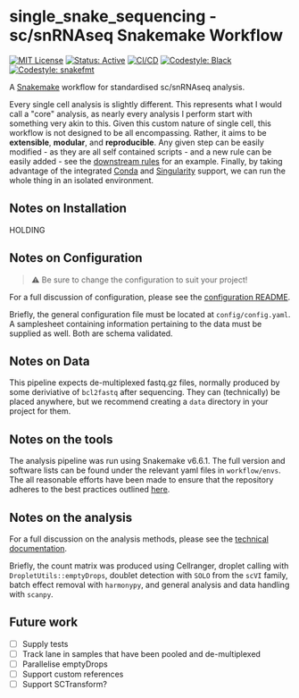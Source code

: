 # single_snake_sequencing - sc/snRNAseq Snakemake Workflow

[![MIT License](https://img.shields.io/badge/License-MIT-blue.svg)](https://opensource.org/licenses/MIT)
[![Status: Active](https://www.repostatus.org/badges/latest/active.svg)](https://www.repostatus.org/#active)
[![CI/CD](https://github.com/IMS-Bio2Core-Facility/single_snake_sequencing/actions/workflows/cicd.yml/badge.svg)](https://github.com/IMS-Bio2Core-Facility/single_snake_sequencing/actions/workflows/cicd.yml)
[![Codestyle: Black](https://img.shields.io/badge/code%20style-black-000000.svg)](https://github.com/psf/black)
[![Codestyle: snakefmt](https://img.shields.io/badge/code%20style-snakefmt-000000.svg)](https://github.com/snakemake/snakefmt)

A [Snakemake][sm] workflow for standardised sc/snRNAseq analysis.

Every single cell analysis is slightly different.
This represents what I would call a "core" analysis,
as nearly every analysis I perform start with something very akin to this.
Given this custom nature of single cell,
this workflow is not designed to be all encompassing.
Rather,
it aims to be **extensible**, **modular**, and **reproducible**.
Any given step can be easily modified -
as they are all self contained scripts -
and a new rule can be easily added -
see the [downstream rules](workflow/rules/downstream.smk) for an example.
Finally,
by taking advantage of the integrated [Conda][conda] and [Singularity][sing] support,
we can run the whole thing in an isolated environment.

## Notes on Installation

HOLDING

## Notes on Configuration

> :warning: Be sure to change the configuration to suit your project!

For a full discussion of configuration,
please see the [configuration README](config/README.md).

Briefly,
the general configuration file must be located at `config/config.yaml`.
A samplesheet containing information pertaining to the data must be supplied as well.
Both are schema validated.

## Notes on Data

This pipeline expects de-multiplexed fastq.gz files,
normally produced by some deriviative of `bcl2fastq` after sequencing.
They can (technically) be placed anywhere,
but we recommend creating a `data` directory in your project for them.

## Notes on the tools

The analysis pipeline was run using Snakemake v6.6.1.
The full version and software lists can be found under the relevant yaml files in `workflow/envs`.
The all reasonable efforts have been made to ensure that the repository adheres to the best practices
outlined [here](https://snakemake.readthedocs.io/en/stable/snakefiles/deployment.html).

## Notes on the analysis

For a full discussion on the analysis methods,
please see the [technical documentation](workflow/documentation.md).

Briefly,
the count matrix was produced using Cellranger,
droplet calling with `DropletUtils::emptyDrops`,
doublet detection with `SOLO` from the `scVI` family,
batch effect removal with `harmonypy`,
and general analysis and data handling with `scanpy`.

## Future work

- [ ] Supply tests
- [ ] Track lane in samples that have been pooled and de-multiplexed
- [ ] Parallelise emptyDrops
- [ ] Support custom references
- [ ] Support SCTransform?

[sm]: https://snakemake.readthedocs.io/en/stable/index.html "Snakemake"
[conda]: https://docs.conda.io/en/latest/ "Conda"
[sing]: https://sylabs.io/singularity/ "Singularity"
